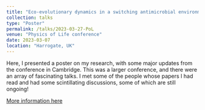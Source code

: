 ```yaml
---
title: "Eco-evolutionary dynamics in a switching antimicrobial environment"
collection: talks
type: "Poster"
permalink: /talks/2023-03-27-PoL
venue: "Physics of Life conference"
date: 2023-03-07
location: "Harrogate, UK"
---
```

Here, I presented a poster on my research, with some major updates from the conference in Cambridge. This was a larger conference, and there were an array of fascinating talks. I met some of the people whose papers I had read and had some scintillating discussions, some of which are still ongoing!

[More information here](https://www.physicsoflife.org.uk/physics-of-life-2023.html)

